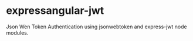 expressangular-jwt
==================

Json Wen Token Authentication using jsonwebtoken and express-jwt node modules.
